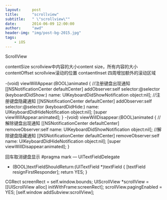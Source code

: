 ```yaml
---
layout:     post
title:      "scrollview"
subtitle:   " \"scrollview\""
date:       2014-06-09 12:00:00
author:     "awd"
header-img: "img/post-bg-2015.jpg"
tags:
    - iOS
---
```

ScrollView

contentSize scrollview中内容的大小content size，所有内容的大小
contentOffset  scrollview滚动的位置
contaentInset  四周增加额外的滚动区域


-(void) viewWillAppear:(BOOL)animated {
    //注册键盘出现通知
    [[NSNotificationCenter defaultCenter] addObserver:self selector:@selector (keyboardDidShow:) name: UIKeyboardDidShowNotification object:nil];
    //注册键盘隐藏通知
   [[NSNotificationCenter defaultCenter] addObserver:self selector:@selector (keyboardDidHide:) name: UIKeyboardDidHideNotification object:nil];
   [super viewWillAppear:animated];
}
-(void) viewWillDisappear:(BOOL)animated {
    //解除键盘出现通知
    [[NSNotificationCenter defaultCenter] removeObserver:self  name: UIKeyboardDidShowNotification object:nil];
    //解除键盘隐藏通知
    [[NSNotificationCenter defaultCenter] removeObserver:self name: UIKeyboardDidHideNotification object:nil];
    [super viewWillDisappear:animated];
}






回车取消键盘显示
#pragma mark — UITextFieldDelegate 
- (BOOL)textFieldShouldReturn:(UITextField *)textField
{
    [textField resignFirstResponder];
    return YES;
}






CGRect screenRect = self.window.bounds;
UIScrollView *scrollView = [[UIScrollView alloc] initWithFrame:screenRect];
scrollView.pagingEnabled = YES;
[self.window addSubview:scrollView];


